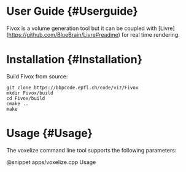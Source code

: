 User Guide {#Userguide}
============

Fivox is a volume generation tool but it can be coupled with [Livre]
(https://github.com/BlueBrain/Livre#readme) for real time
rendering.

# Installation {#Installation}

Build Fivox from source:
~~~
git clone https://bbpcode.epfl.ch/code/viz/Fivox
mkdir Fivox/build
cd Fivox/build
cmake ..
make
~~~

# Usage {#Usage}

The voxelize command line tool supports the following parameters:

@snippet apps/voxelize.cpp Usage
